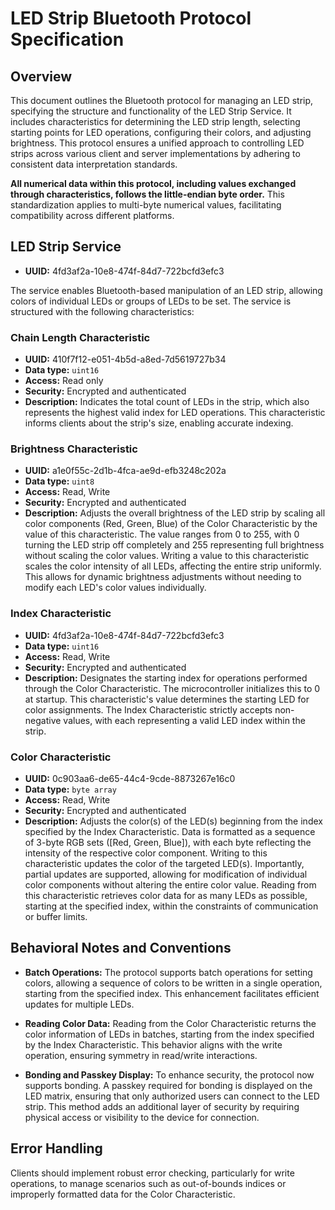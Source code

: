 # LED Strip Bluetooth Protocol Specification

## Overview

This document outlines the Bluetooth protocol for managing an LED strip, specifying the structure and functionality of the LED Strip Service. It includes characteristics for determining the LED strip length, selecting starting points for LED operations, configuring their colors, and adjusting brightness. This protocol ensures a unified approach to controlling LED strips across various client and server implementations by adhering to consistent data interpretation standards.

**All numerical data within this protocol, including values exchanged through characteristics, follows the little-endian byte order.** This standardization applies to multi-byte numerical values, facilitating compatibility across different platforms.

## LED Strip Service

- **UUID:** 4fd3af2a-10e8-474f-84d7-722bcfd3efc3

The service enables Bluetooth-based manipulation of an LED strip, allowing colors of individual LEDs or groups of LEDs to be set. The service is structured with the following characteristics:

### Chain Length Characteristic

- **UUID:** 410f7f12-e051-4b5d-a8ed-7d5619727b34
- **Data type:** `uint16`
- **Access:** Read only
- **Security:** Encrypted and authenticated
- **Description:** Indicates the total count of LEDs in the strip, which also represents the highest valid index for LED operations. This characteristic informs clients about the strip's size, enabling accurate indexing.

### Brightness Characteristic

- **UUID:** a1e0f55c-2d1b-4fca-ae9d-efb3248c202a
- **Data type:** `uint8`
- **Access:** Read, Write
- **Security:** Encrypted and authenticated
- **Description:** Adjusts the overall brightness of the LED strip by scaling all color components (Red, Green, Blue) of the Color Characteristic by the value of this characteristic. The value ranges from 0 to 255, with 0 turning the LED strip off completely and 255 representing full brightness without scaling the color values. Writing a value to this characteristic scales the color intensity of all LEDs, affecting the entire strip uniformly. This allows for dynamic brightness adjustments without needing to modify each LED's color values individually.

### Index Characteristic

- **UUID:** 4fd3af2a-10e8-474f-84d7-722bcfd3efc3
- **Data type:** `uint16`
- **Access:** Read, Write
- **Security:** Encrypted and authenticated
- **Description:** Designates the starting index for operations performed through the Color Characteristic. The microcontroller initializes this to 0 at startup. This characteristic's value determines the starting LED for color assignments. The Index Characteristic strictly accepts non-negative values, with each representing a valid LED index within the strip.

### Color Characteristic

- **UUID:** 0c903aa6-de65-44c4-9cde-8873267e16c0
- **Data type:** `byte array`
- **Access:** Read, Write
- **Security:** Encrypted and authenticated
- **Description:** Adjusts the color(s) of the LED(s) beginning from the index specified by the Index Characteristic. Data is formatted as a sequence of 3-byte RGB sets ([Red, Green, Blue]), with each byte reflecting the intensity of the respective color component. Writing to this characteristic updates the color of the targeted LED(s). Importantly, partial updates are supported, allowing for modification of individual color components without altering the entire color value. Reading from this characteristic retrieves color data for as many LEDs as possible, starting at the specified index, within the constraints of communication or buffer limits.

## Behavioral Notes and Conventions

- **Batch Operations:** The protocol supports batch operations for setting colors, allowing a sequence of colors to be written in a single operation, starting from the specified index. This enhancement facilitates efficient updates for multiple LEDs.

- **Reading Color Data:** Reading from the Color Characteristic returns the color information of LEDs in batches, starting from the index specified by the Index Characteristic. This behavior aligns with the write operation, ensuring symmetry in read/write interactions.

- **Bonding and Passkey Display:** To enhance security, the protocol now supports bonding. A passkey required for bonding is displayed on the LED matrix, ensuring that only authorized users can connect to the LED strip. This method adds an additional layer of security by requiring physical access or visibility to the device for connection.

## Error Handling

Clients should implement robust error checking, particularly for write operations, to manage scenarios such as out-of-bounds indices or improperly formatted data for the Color Characteristic.
